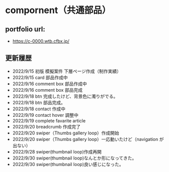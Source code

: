 # compornent（共通部品）

## portfolio url:

- https://c-0000.wtb.cfbx.jp/

## 更新履歴

- 2022/9/15 初版 模擬案件 下層ページ作成（制作実績）
- 2022/9/15 card 部品作成中
- 2022/9/16 comment box 部品作成中
- 2022/9/16 comment box 部品完成
- 2022/9/18 btn 完成したけど、背景色に濁りがでる。
- 2022/9/18 btn 部品完成。
- 2022/9/18 contact 作成中
- 2022/9/19 contact hover 調整中
- 2022/9/19 complete favarite article
- 2022/9/20 breadcrumb 作成完了
- 2022/9/20 swiper（Thumbs gallery loop）作成開始
- 2022/9/20 swiper（Thumbs gallery loop）一応動いたけど（navigation が出ない）
- 2022/9/28 swiper(thumbnail loop)作成再開
- 2022/9/30 swiper(thumbnail loop)なんとか形になってきた。
- 2022/9/30 swiper(thumbnail loop)良い感じになった。
